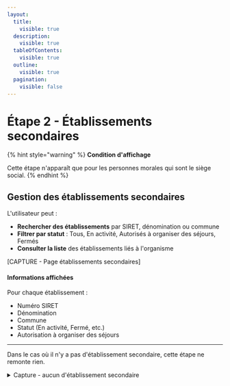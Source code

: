 ```yaml
---
layout:
  title:
    visible: true
  description:
    visible: true
  tableOfContents:
    visible: true
  outline:
    visible: true
  pagination:
    visible: false
---
```


# Étape 2 - Établissements secondaires

{% hint style="warning" %}
**Condition d'affichage**

Cette étape n'apparaît que pour les personnes morales qui sont le siège social.
{% endhint %}

## Gestion des établissements secondaires

L'utilisateur peut :

* **Rechercher des établissements** par SIRET, dénomination ou commune
* **Filtrer par statut** : Tous, En activité, Autorisés à organiser des séjours, Fermés
* **Consulter la liste** des établissements liés à l'organisme

\[CAPTURE - Page établissements secondaires]

#### Informations affichées

Pour chaque établissement :

* Numéro SIRET
* Dénomination
* Commune
* Statut (En activité, Fermé, etc.)
* Autorisation à organiser des séjours

***

Dans le cas où il n'y a pas d'établissement secondaire, cette étape ne remonte rien.&#x20;

<details>

<summary>Capture - aucun d'établissement secondaire</summary>

<figure><img src="../../../.gitbook/assets/Capture d’écran 2025-06-29 à 14.51.28.png" alt=""><figcaption><p>Aucun établissement secondaire rattaché au SIRET renseigné</p></figcaption></figure>

</details>
